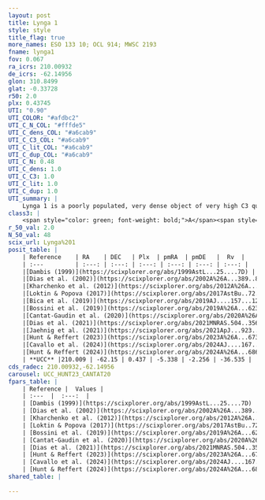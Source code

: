 ```yaml
---
layout: post
title: Lynga 1
style: style
title_flag: true
more_names: ESO 133 10; OCL 914; MWSC 2193
fname: lynga1
fov: 0.067
ra_icrs: 210.00932
de_icrs: -62.14956
glon: 310.8499
glat: -0.33728
r50: 2.0
plx: 0.43745
UTI: "0.90"
UTI_COLOR: "#afdbc2"
UTI_C_N_COL: "#fffde5"
UTI_C_dens_COL: "#a6cab9"
UTI_C_C3_COL: "#a6cab9"
UTI_C_lit_COL: "#a6cab9"
UTI_C_dup_COL: "#a6cab9"
UTI_C_N: 0.48
UTI_C_dens: 1.0
UTI_C_C3: 1.0
UTI_C_lit: 1.0
UTI_C_dup: 1.0
UTI_summary: |
    Lynga 1 is a poorly populated, very dense object of very high C3 quality. It is very well-studied in the literature.
class3: |
    <span style="color: green; font-weight: bold;">A</span><span style="color: green; font-weight: bold;">A</span>
r_50_val: 2.0
N_50_val: 48
scix_url: Lynga%201
posit_table: |
    | Reference    | RA    | DEC   | Plx  | pmRA  | pmDE   |  Rv  |
    | :---         | :---: | :---: | :---: | :---: | :---: | :---: |
    |[Dambis (1999)](https://scixplorer.org/abs/1999AstL...25....7D) | 210.008 | -62.15 | -- | -- | -- | -- |
    |[Dias et al. (2002)](https://scixplorer.org/abs/2002A%26A...389..871D) | 210.008 | -62.15 | -- | -4.0 | -5.75 | -24.31 |
    |[Kharchenko et al. (2012)](https://scixplorer.org/abs/2012A%26A...543A.156K) | 210.0 | -62.15 | -- | -8.45 | -0.44 | -- |
    |[Loktin & Popova (2017)](https://scixplorer.org/abs/2017AstBu..72..257L) | 210.015 | -62.15 | -- | -8.917 | -5.437 | -24.3 |
    |[Bica et al. (2019)](https://scixplorer.org/abs/2019AJ....157...12B) | 209.99 | -62.155 | -- | -- | -- | -- |
    |[Bossini et al. (2019)](https://scixplorer.org/abs/2019A%26A...623A.108B) | 209.994 | -62.152 | -- | -- | -- | -- |
    |[Cantat-Gaudin et al. (2020)](https://scixplorer.org/abs/2020A%26A...640A...1C) | 209.994 | -62.152 | 0.422 | -5.303 | -2.274 | -- |
    |[Dias et al. (2021)](https://scixplorer.org/abs/2021MNRAS.504..356D) | 209.977 | -62.154 | 0.424 | -5.308 | -2.267 | -- |
    |[Jaehnig et al. (2021)](https://scixplorer.org/abs/2021ApJ...923..129J) | 210.006 | -62.149 | 0.452 | -5.235 | -2.258 | -- |
    |[Hunt & Reffert (2023)](https://scixplorer.org/abs/2023A%26A...673A.114H) | 209.998 | -62.149 | 0.442 | -5.313 | -2.26 | -44.041 |
    |[Cavallo et al. (2024)](https://scixplorer.org/abs/2024AJ....167...12C) | 209.995 | -62.144 | 0.442 | -- | -- | -- |
    |[Hunt & Reffert (2024)](https://scixplorer.org/abs/2024A%26A...686A..42H) | 209.998 | -62.149 | 0.442 | -5.313 | -2.26 | -44.041 |
    | **UCC** |210.009 | -62.15 | 0.437 | -5.338 | -2.256 | -36.535 | 
cds_radec: 210.00932,-62.14956
carousel: UCC_HUNT23_CANTAT20
fpars_table: |
    | Reference |  Values |
    | :---  |  :---:  |
    | [Dambis (1999)](https://scixplorer.org/abs/1999AstL...25....7D) | `E_B-V_=0.5, DM0=11.43, log_age_=8.1` |
    | [Dias et al. (2002)](https://scixplorer.org/abs/2002A%26A...389..871D) | `E(B-V)=0.45, Dist=1900.0, Age=8.0, [Fe/H]=0.04` |
    | [Kharchenko et al. (2012)](https://scixplorer.org/abs/2012A%26A...543A.156K) | `e_bv=0.5, distance=1312, log_age=8.39` |
    | [Loktin & Popova (2017)](https://scixplorer.org/abs/2017AstBu..72..257L) | `E(B-V)=0.463, Dmod=11.753, logt=8.076` |
    | [Bossini et al. (2019)](https://scixplorer.org/abs/2019A%26A...623A.108B) | `AV=1.509, Dist=11.762, logA=7.934, Fe/H=0.02` |
    | [Cantat-Gaudin et al. (2020)](https://scixplorer.org/abs/2020A%26A...640A...1C) | `AVNN=0.94, DMNN=11.75, AgeNN=8.22` |
    | [Dias et al. (2021)](https://scixplorer.org/abs/2021MNRAS.504..356D) | `Av=1.599, Dist=1959, logage=8.063, [Fe/H]=0.207` |
    | [Hunt & Reffert (2023)](https://scixplorer.org/abs/2023A%26A...673A.114H) | `AV50=1.741, diffAV50=1.81, MOD50=11.566, logAge50=7.615` |
    | [Cavallo et al. (2024)](https://scixplorer.org/abs/2024AJ....167...12C) | `AV50=1.29, dMod50=11.56, logAge50=8.14, [Fe/H]50=0.54` |
    | [Hunt & Reffert (2024)](https://scixplorer.org/abs/2024A%26A...686A..42H) | `MassJ=367.481` |
shared_table: |
    
---
```

